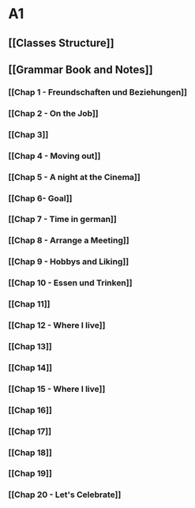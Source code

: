 # A1

## [[Classes Structure]]

## [[Grammar Book and Notes]]

###  [[Chap 1 - Freundschaften und Beziehungen]]
### [[Chap 2 - On the Job]]
### [[Chap 3]]
### [[Chap 4 - Moving out]]
### [[Chap 5 - A night at the Cinema]]
### [[Chap 6- Goal]]
### [[Chap 7 - Time in german]]
### [[Chap 8 - Arrange a Meeting]]
### [[Chap 9 - Hobbys and Liking]]
### [[Chap 10 - Essen und Trinken]]
### [[Chap 11]]
### [[Chap 12 - Where I live]]
### [[Chap 13]]
### [[Chap 14]]
### [[Chap 15 - Where I live]]
### [[Chap 16]]
### [[Chap 17]]
### [[Chap 18]]
### [[Chap 19]]
### [[Chap 20 - Let's Celebrate]]

